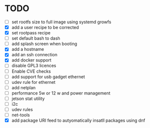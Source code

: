 # TODO

- [ ] set rootfs size to full image using systemd growfs
- [x] add a user recipe  to be corrected 
- [x] set rootpass recipe 
- [ ] set default bash to dash 
- [ ] add splash screen when booting
- [x] add a hostname 
- [x] add an ssh connection 
- [x] add docker support 
- [ ] disable GPL3 licences 
- [ ] Enable CVE checks
- [ ] add support for usb gadget ethernet
- [ ] udev rule for ethernet
- [ ] add netplan 
- [ ] performance 5w or 12 w and power management 
- [ ] jetson stat utility 
- [ ] i2c 
- [ ] udev rules 
- [ ] net-tools
- [x] add package URI feed to autyomatically insatll packages using dnf 
